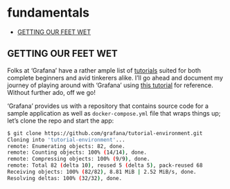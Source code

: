 # fundamentals

- [GETTING OUR FEET WET](#getting-our-feet-wet)

## GETTING OUR FEET WET

Folks at ‘Grafana’ have a rather ample list of
[tutorials](https://grafana.com/tutorials/) suited for both complete
beginners and avid tinkerers alike. I’ll go ahead and document my
journey of playing around with ‘Grafana’ using [this
tutorial](https://grafana.com/tutorials/grafana-fundamentals/) for
reference. Without further ado, off we go!

‘Grafana’ provides us with a repository that contains source code for a
sample application as well as `docker-compose.yml` file that wraps
things up; let’s clone the repo and start the app:

```sh
$ git clone https://github.com/grafana/tutorial-environment.git
Cloning into 'tutorial-environment'...
remote: Enumerating objects: 82, done.
remote: Counting objects: 100% (14/14), done.
remote: Compressing objects: 100% (9/9), done.
remote: Total 82 (delta 10), reused 5 (delta 5), pack-reused 68
Receiving objects: 100% (82/82), 8.81 MiB | 2.52 MiB/s, done.
Resolving deltas: 100% (32/32), done.
```
